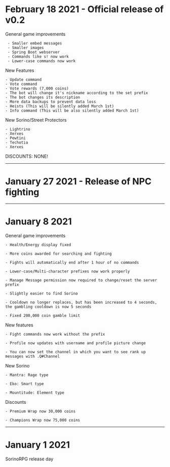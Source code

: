 # February 18 2021 - Official release of v0.2

  General game improvements
  
     - Smaller embed messages
     - Smaller images
     - Spring Boot webserver 
     - Commands like s! now work
     - Lower-case commands now work
 
  New Features
    
    - Update command
    - Vote command
    - Vote rewards (7,000 coins)
    - The bot will change it's nickname according to the set prefix
    - The bot changes its description
    - More data backups to prevent data loss
    - Heists (This will be silently added March 1st)
    - Info command (This will be also silently added March 1st)
 
 New Sorino/Street Protectors
 
    - Lightrino
    - Xerxes
    - Pewtini
    - Techotia
    - Xerxes

 DISCOUNTS: NONE!

______________________________________________________________________________________________________

# January 27 2021 - Release of NPC fighting

______________________________________________________________________________________________________

# January 8 2021


  General game improvements
  
    - Health/Energy display fixed
    
    - More coins awarded for searching and fighting
    
    - Fights will automatically end after 1 hour of no commands
    
    - Lower-case/Multi-character prefixes now work properly  
    
    - Manage Message permission now required to change/reset the server prefix
    
    - Slightly easier to find Sorino
    
    - Cooldown no longer replaces, but has been increased to 4 seconds, the gambling cooldown is now 5 seconds
    
    - Fixed 200,000 coin gamble limit


  New features
  
    - Fight commands now work without the prefix
    
    - Profile now updates with username and profile picture change
    
    - You can now set the channel in which you want to see rank up messages with .Q#Channel


  New Sorino
  
    - Mantra: Rage type
    
    - Eko: Smart type
    
    - Mountitude: Element type


  Discounts 
  
    - Premium Wrap now 30,000 coins
    
    - Champions Wrap now 75,000 coins 

______________________________________________________________________________________________________

# January 1 2021
SorinoRPG release day

